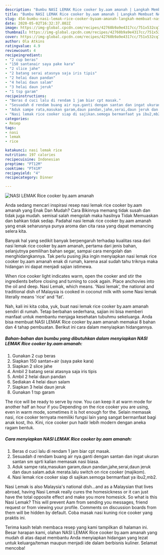 ```yaml
---
description: "Bumbu NASI LEMAK Rice cooker by.aam amanah | Langkah Membuat NASI LEMAK Rice cooker by.aam amanah Yang Paling Enak"
title: "Bumbu NASI LEMAK Rice cooker by.aam amanah | Langkah Membuat NASI LEMAK Rice cooker by.aam amanah Yang Paling Enak"
slug: 454-bumbu-nasi-lemak-rice-cooker-byaam-amanah-langkah-membuat-nasi-lemak-rice-cooker-byaam-amanah-yang-paling-enak
date: 2020-05-02T16:32:37.802Z
image: https://img-global.cpcdn.com/recipes/42760b9a9e4317cc/751x532cq70/nasi-lemak-rice-cooker-byaam-amanah-foto-resep-utama.jpg
thumbnail: https://img-global.cpcdn.com/recipes/42760b9a9e4317cc/751x532cq70/nasi-lemak-rice-cooker-byaam-amanah-foto-resep-utama.jpg
cover: https://img-global.cpcdn.com/recipes/42760b9a9e4317cc/751x532cq70/nasi-lemak-rice-cooker-byaam-amanah-foto-resep-utama.jpg
author: Ola Atkins
ratingvalue: 4.9
reviewcount: 4
recipeingredient:
- "2 cup beras"
- "150 santanair saya pake kara"
- "2 slice jahe"
- "2 batang serai atasnya saja iris tipis"
- "2 helai daun pandan"
- "4 helai daun salam"
- "3 helai daun jeruk"
- "1 tsp garam"
recipeinstructions:
- "Beras d cuci lalu di rendam 1 jam biar cpt masak."
- "Sesuadah d rendam buang air nya.ganti dengan santan dan ingat ukuran santan sm sprti kalian memasak nasi biasa."
- "Aduk sampe rata,masukan garam,daun pandan,jahe,serai,daun jeruk dan daun salam.aduk merata.lalu switch on rice cooker (majikom)."
- "Nasi lemak rice cooker siap di sajikan.semoga bermanfaat ya ibu2,mb2."
categories:
- Resep
tags:
- nasi
- lemak
- rice

katakunci: nasi lemak rice 
nutrition: 197 calories
recipecuisine: Indonesian
preptime: "PT12M"
cooktime: "PT41M"
recipeyield: "4"
recipecategory: Dinner

---
```



![NASI LEMAK Rice cooker by.aam amanah](https://img-global.cpcdn.com/recipes/42760b9a9e4317cc/751x532cq70/nasi-lemak-rice-cooker-byaam-amanah-foto-resep-utama.jpg)

Anda sedang mencari inspirasi resep nasi lemak rice cooker by.aam amanah yang Enak Dan Mudah? Cara Bikinnya memang tidak susah dan tidak juga mudah. semisal salah mengolah maka hasilnya Tidak Memuaskan dan bahkan tidak sedap. Padahal nasi lemak rice cooker by.aam amanah yang enak seharusnya punya aroma dan cita rasa yang dapat memancing selera kita.

Banyak hal yang sedikit banyak berpengaruh terhadap kualitas rasa dari nasi lemak rice cooker by.aam amanah, pertama dari jenis bahan, selanjutnya pemilihan bahan segar, sampai cara mengolah dan menghidangkannya. Tak perlu pusing jika ingin menyiapkan nasi lemak rice cooker by.aam amanah enak di rumah, karena asal sudah tahu triknya maka hidangan ini dapat menjadi sajian istimewa.

When rice cooker light indicates warm, open the cooker and stir the ingredients before closing and turning to cook again. Place anchovies into the oil and deep. Nasi Lemak, which means. &#39;Nasi lemak&#39;, the national and traditional dish of Malaysia is cooked in coconut milk with some Nasi lemak literally means &#39;rice&#39; and &#39;fat&#39;.


Nah, kali ini kita coba, yuk, buat nasi lemak rice cooker by.aam amanah sendiri di rumah. Tetap berbahan sederhana, sajian ini bisa memberi manfaat untuk membantu menjaga kesehatan tubuhmu sekeluarga. Anda bisa membuat NASI LEMAK Rice cooker by.aam amanah memakai 8 bahan dan 4 tahap pembuatan. Berikut ini cara dalam menyiapkan hidangannya.

<!--inarticleads1-->

##### Bahan-bahan dan bumbu yang dibutuhkan dalam menyiapkan NASI LEMAK Rice cooker by.aam amanah:

1. Gunakan 2 cup beras
1. Siapkan 150 santan+air (saya pake kara)
1. Siapkan 2 slice jahe
1. Ambil 2 batang serai atasnya saja iris tipis
1. Ambil 2 helai daun pandan
1. Sediakan 4 helai daun salam
1. Siapkan 3 helai daun jeruk
1. Gunakan 1 tsp garam


The rice will be ready to serve by now. You can keep it at warm mode for another half an hour if you Depending on the rice cooker you are using, even in warm mode, sometimes it is hot enough for the. Selain memasak nasi, rice cooker ternyata memiliki fungsi lain yang sangat bermanfaat bagi anak kost, lho. Kini, rice cooker pun hadir lebih modern dengan aneka ragam bentuk. 

<!--inarticleads2-->

##### Cara menyiapkan NASI LEMAK Rice cooker by.aam amanah:

1. Beras d cuci lalu di rendam 1 jam biar cpt masak.
1. Sesuadah d rendam buang air nya.ganti dengan santan dan ingat ukuran santan sm sprti kalian memasak nasi biasa.
1. Aduk sampe rata,masukan garam,daun pandan,jahe,serai,daun jeruk dan daun salam.aduk merata.lalu switch on rice cooker (majikom).
1. Nasi lemak rice cooker siap di sajikan.semoga bermanfaat ya ibu2,mb2.


Nasi Lemak is also Malaysia&#39;s national dish…and as a Malaysian that lives abroad, having Nasi Lemak really cures the homesickness or it can just have the total opposite effect and make you more homesick. So what is this Nasi Lemak? This will prevent Aam from sending you messages, friend request or from viewing your profile. Comments on discussion boards from them will be hidden by default. Coba masak nasi kuning rice cooker yang praktis ini. 

Terima kasih telah membaca resep yang kami tampilkan di halaman ini. Besar harapan kami, olahan NASI LEMAK Rice cooker by.aam amanah yang mudah di atas dapat membantu Anda menyiapkan hidangan yang lezat untuk keluarga/teman maupun menjadi ide dalam berbisnis kuliner. Selamat mencoba!
